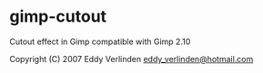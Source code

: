 # gimp-cutout

Cutout effect in Gimp compatible with Gimp 2.10

Copyright (C) 2007 Eddy Verlinden <eddy_verlinden@hotmail.com>
